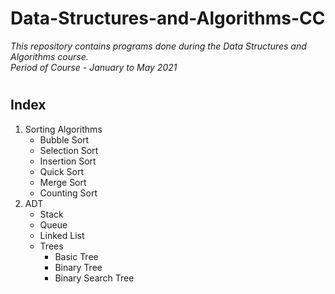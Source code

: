 # Data-Structures-and-Algorithms-CC

<i>This repository contains programs done during the Data Structures and Algorithms course.<br>
Period of Course - January to May 2021</i>

#

<h2>Index</h2>
<ol>
  <li>Sorting Algorithms
    <ul>
      <li>Bubble Sort</li>
      <li>Selection Sort</li>
      <li>Insertion Sort</li>
      <li>Quick Sort</li>
      <li>Merge Sort</li>
      <li>Counting Sort</li>
    </ul>
  </li>    
  <li>ADT
    <ul>
      <li>Stack</li>
      <li>Queue</li>
      <li>Linked List</li>
      <li>Trees
        <ul>
          <li>Basic Tree</li>
          <li>Binary Tree</li>
          <li>Binary Search Tree</li>
        </ul>
      </li>
    </ul>
  </li>
</ol>
